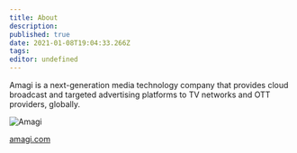 ```yaml
---
title: About
description: 
published: true
date: 2021-01-08T19:04:33.266Z
tags: 
editor: undefined
---
```


Amagi is a next-generation media technology company that provides cloud broadcast and targeted advertising platforms to TV networks and OTT providers, globally.

![Amagi](https://vinod-amagi.github.io/amgdoc/amagi-blue.jpeg)

[amagi.com](https://www.amagi.com/)


[amagi-organization]: https://www.amagi.com/

